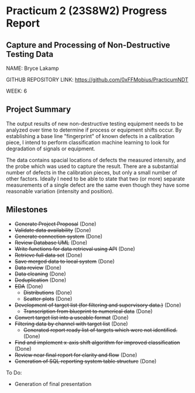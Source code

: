 # Practicum 2 (23S8W2) Progress Report
## Capture and Processing of Non-Destructive Testing Data
NAME: Bryce Lakamp

GITHUB REPOSITORY LINK: https://github.com/0xFFMobius/PracticumNDT

WEEK: 6

## Project Summary
The output results of new non-destructive testing equipment needs to be analyzed over time to determine if process or equipment shifts occur. By establishing a base line "fingerprint" of known defects in a calibration piece, I intend to perform classification machine learning to look for degradation of signals or equipment. 

The data contains spacial locations of defects the measured intensity, and the probe which was used to capture the result. There are a substantial number of defects in the calibration pieces, but only a small number of other factors. Ideally I need to be able to state that two (or more) separate measurements of a single defect are the same even though they have some reasonable variation (intensity and position). 

## Milestones
* ~~Generate Project Proposal~~ (Done)
* ~~Validate data availability~~ (Done)
* ~~Generate connection system~~ (Done)
* ~~Review Database UML~~ (Done)
* ~~Write functions for data retrieval using API~~ (Done)
* ~~Retrieve full data set~~ (Done)
* ~~Save merged data to local system~~ (Done)
* ~~Data review~~ (Done)
* ~~Data cleaning~~ (Done)
* ~~Deduplication~~ (Done)
* ~~EDA~~ (Done)
  * ~~Distributions~~ (Done)
  * ~~Scatter plots~~ (Done)
* ~~Development of target list (for filtering and supervisory data.)~~ (Done)
  * ~~Transcription from blueprint to numerical data~~ (Done)
* ~~Convert target list into a useable format~~ (Done)
* ~~Filtering data by channel with target list~~ (Done)
  * ~~Generated report ready list of targets which were not identified.~~ (Done)
* ~~Find and implement x-axis shift algorithm for improved classification~~ (Done)
* ~~Review near final report for clarity and flow~~ (Done)
* ~~Generation of SQL reporting system table structure~~ (Done)

To Do:
* Generation of final presentation